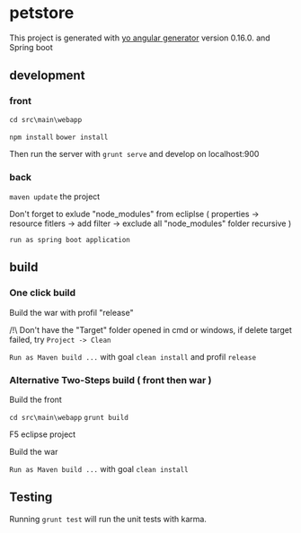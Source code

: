 # petstore

This project is generated with [yo angular generator](https://github.com/yeoman/generator-angular)
version 0.16.0. and Spring boot

## development

### front
`cd src\main\webapp`

`npm install`
`bower install`

Then run the server with `grunt serve` and develop on localhost:900

### back

`maven update` the project

Don't forget to exlude "node_modules" from ecliplse ( properties -> resource fitlers -> add filter -> exclude all "node_modules" folder recursive )

`run as spring boot application`

## build

### One click build

Build the war with profil "release"

/!\ Don't have the "Target" folder opened in cmd or windows, if delete target failed, try `Project -> Clean`

`Run as Maven build ...` with goal `clean install` and profil `release`

### Alternative Two-Steps build ( front then war )

Build the front

`cd src\main\webapp`
`grunt build`

F5 eclipse project

Build the war

`Run as Maven build ...` with goal `clean install`

## Testing

Running `grunt test` will run the unit tests with karma.
